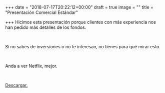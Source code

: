 +++
date = "2018-07-17T20:22:12+00:00"
draft = true
image = ""
title = "Presentación Comercial Estándar"

+++
Hicimos esta presentación porque clientes con más experiencia nos han pedido más detalles de los fondos. 

<br>

Si no sabes de inversiones o no te interesan, no tienes para qué mirar esto.

<br>

Anda a ver Netflix, mejor.

<br>

[Descargar.](http://s3.amazonaws.com/fintual.platan.us/documents/files/000/000/031/original/Fintual_Inversiones_20180710.pdf?1531843699)